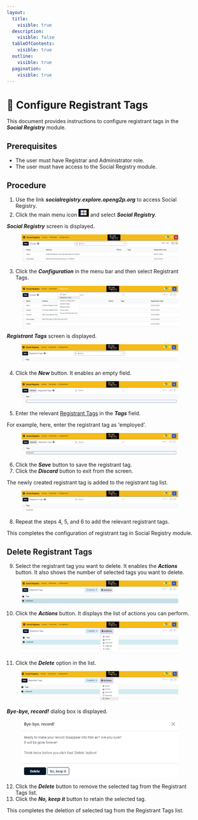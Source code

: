 ```yaml
---
layout:
  title:
    visible: true
  description:
    visible: false
  tableOfContents:
    visible: true
  outline:
    visible: true
  pagination:
    visible: true
---
```


# 📔 Configure Registrant Tags

This document provides instructions to configure registrant tags in the _**Social Registry**_ module.

## Prerequisites

* The user must have Registrar and Administrator role.
* The user must have access to the Social Registry module.

## Procedure

1. Use the link _**socialregistry.explore.openg2p.org**_ to access Social Registry.
2. Click the main menu icon ![](../../../../../.gitbook/assets/main-menu.png) and select _**Social Registry**_.

_**Social Registry**_ screen is displayed.

<figure><img src="../../../../../.gitbook/assets/home-page-social-registry.png" alt=""><figcaption></figcaption></figure>

3. Click the _**Configuration**_ in the menu bar and then select Registrant Tags.

<figure><img src="../../../../../.gitbook/assets/configuration-registrant-tags-sr.png" alt=""><figcaption></figcaption></figure>

_**Registrant Tags**_ screen is displayed.

<figure><img src="../../../../../.gitbook/assets/registrant-tags-sr.png" alt=""><figcaption></figcaption></figure>

4. Click the _**New**_ button. It enables an empty field.

<figure><img src="../../../../../.gitbook/assets/registrant-tags-empty-field-sr.png" alt=""><figcaption></figcaption></figure>

5. Enter the relevant [Registrant Tags](../../#registrant-tags) in the _**Tags**_ field.

For example, here, enter the registrant tag as 'employed'.

<figure><img src="../../../../../.gitbook/assets/registrant-tags-fill-the-field-sr.png" alt=""><figcaption></figcaption></figure>

6. Click the _**Save**_ button to save the registrant tag.
7. Click the _**Discard**_ button to exit from the screen.

The newly created registrant tag is added to the registrant tag list.

<figure><img src="../../../../../.gitbook/assets/registrant-tags-list-sr.png" alt=""><figcaption></figcaption></figure>

8. Repeat the steps 4, 5, and 6 to add the relevant registrant tags.

This completes the configuration of registrant tag in Social Registry module.

## Delete Registrant Tags

9. Select the registrant tag you want to delete. It enables the _**Actions**_ button. It also shows the number of selected tags you want to delete.

<figure><img src="../../../../../.gitbook/assets/regtag-to-delete-sr.png" alt=""><figcaption></figcaption></figure>

10. Click the _**Actions**_ button. It displays the list of actions you can perform.

<figure><img src="../../../../../.gitbook/assets/actions-button-list-sr.png" alt=""><figcaption></figcaption></figure>

11. Click the _**Delete**_ option in the list.&#x20;

<figure><img src="../../../../../.gitbook/assets/choose-delete-list-sr.png" alt=""><figcaption></figcaption></figure>

_**Bye-bye, record!**_ dialog box is displayed.

<figure><img src="../../../../../.gitbook/assets/delete-record-sr.png" alt=""><figcaption></figcaption></figure>

12. Click the _**Delete**_ button to remove the selected tag from the Registrant Tags list.
13. Click the _**No, keep it**_ button to retain the selected tag.

This completes the deletion of selected tag from the Registrant Tags list.

